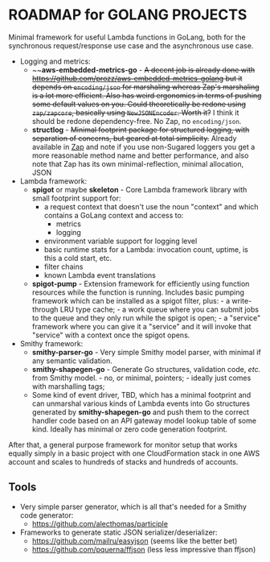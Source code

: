 ROADMAP for GOLANG PROJECTS
===========================

Minimal framework for useful Lambda functions in GoLang, both for the
synchronous request/response use case and the asynchronous use case.

- Logging and metrics:
    - ~~**aws-embedded-metrics-go** - ~~A decent job is already done with
      https://github.com/prozz/aws-embedded-metrics-golang but it
      depends on `encoding/json` for marshaling whereas Zap's marshaling
      is a lot more efficient. Also has weird ergonomics in terms of
      pushing some default values on you. Could theoretically be redone
      using `zap/zapcore`, basically using `NewJSONEncoder`. Worth it?~~
      I think it should be redone dependency-free. No Zap, no `encoding/json`.
    - **structlog** - ~~Minimal footprint package for structured
      logging, with separation of concerns, but geared at total
      simplicity.~~ Already available in [Zap](https://github.com/uber-go/zap)
      and note if you use non-Sugared loggers you get a more
      reasonable method name and better performance, and also note that
      Zap has its own minimal-reflection, minimal allocation, JSON
- Lambda framework:
    - **spigot** or maybe **skeleton** - Core Lambda framework library
      with small footprint support for:
        - a request context that doesn't use the noun "context" and
          which contains a GoLang context and access to:
            - metrics
            - logging
        - environment variable support for logging level
        - basic runtime stats for a Lambda: invocation count, uptime,
          is this a cold start, etc.
        - filter chains
        - known Lambda event translations
    - **spigot-pump** - Extension framework for efficiently using
        function resources while the function is running. Includes
        basic pumping framework which can be installed as a spigot
        filter, plus:
            - a write-through LRU type cache;
            - a work queue where you can submit jobs to the queue
              and they only run while the spigot is open;
            - a "service" framework where you can give it a "service"
              and it will invoke that "service" with a context once
              the spigot opens.
- Smithy framework:
   - **smithy-parser-go** - Very simple Smithy model parser, with
     minimal if any semantic validation.
   - **smithy-shapegen-go** - Generate Go structures, validation code,
     *etc.* from Smithy model.
            - no, or minimal, pointers;
            - ideally just comes with marshalling tags;
   - Some kind of event driver, TBD, which has a minimal footprint and
     can unmarshal various kinds of Lambda events into Go structures
     generated by **smithy-shapegen-go** and push them to the correct
     handler code based on an API gateway model lookup table of some
     kind. Ideally has minimal or zero code generation footprint.

After that, a general purpose framework for monitor setup that works
equally simply in a basic project with one CloudFormation stack in one
AWS account and scales to hundreds of stacks and hundreds of accounts.

## Tools

- Very simple parser generator, which is all that's needed for a Smithy
  code generator:
    - https://github.com/alecthomas/participle 
- Frameworks to generate static JSON serializer/deserializer:
    - https://github.com/mailru/easyjson (seems like the better bet)
    - https://github.com/pquerna/ffjson (less less impressive than ffjson)
